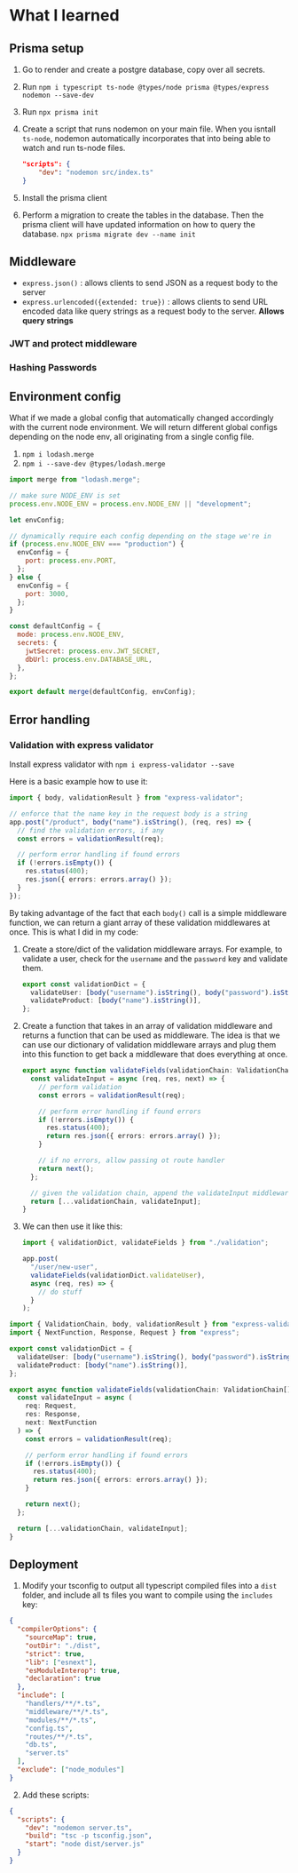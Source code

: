 # What I learned

## Prisma setup

1. Go to render and create a postgre database, copy over all secrets.
2. Run `npm i typescript ts-node @types/node prisma @types/express nodemon --save-dev`
3. Run `npx prisma init`
4. Create a script that runs nodemon on your main file. When you isntall `ts-node`, nodemon automatically incorporates that into being able to watch and run ts-node files.

   ```json
   "scripts": {
       "dev": "nodemon src/index.ts"
   }
   ```

5. Install the prisma client
6. Perform a migration to create the tables in the database. Then the prisma client will have updated information on how to query the database. `npx prisma migrate dev --name init`

## Middleware

- `express.json()` : allows clients to send JSON as a request body to the server
- `express.urlencoded({extended: true})` : allows clients to send URL encoded data like query strings as a request body to the server. **Allows query strings**

### JWT and protect middleware

### Hashing Passwords

## Environment config

What if we made a global config that automatically changed accordingly with the current node environment. We will return different global configs depending on the node env, all originating from a single config file.

1. `npm i lodash.merge`
2. `npm i --save-dev @types/lodash.merge`

```javascript
import merge from "lodash.merge";

// make sure NODE_ENV is set
process.env.NODE_ENV = process.env.NODE_ENV || "development";

let envConfig;

// dynamically require each config depending on the stage we're in
if (process.env.NODE_ENV === "production") {
  envConfig = {
    port: process.env.PORT,
  };
} else {
  envConfig = {
    port: 3000,
  };
}

const defaultConfig = {
  mode: process.env.NODE_ENV,
  secrets: {
    jwtSecret: process.env.JWT_SECRET,
    dbUrl: process.env.DATABASE_URL,
  },
};

export default merge(defaultConfig, envConfig);
```

## Error handling

### Validation with express validator

Install express validator with `npm i express-validator --save`

Here is a basic example how to use it:

```ts
import { body, validationResult } from "express-validator";

// enforce that the name key in the request body is a string
app.post("/product", body("name").isString(), (req, res) => {
  // find the validation errors, if any
  const errors = validationResult(req);

  // perform error handling if found errors
  if (!errors.isEmpty()) {
    res.status(400);
    res.json({ errors: errors.array() });
  }
});
```

By taking advantage of the fact that each `body()` call is a simple middleware function, we can return a giant array of these validation middlewares at once. This is what I did in my code:

1. Create a store/dict of the validation middleware arrays. For example, to validate a user, check for the `username` and the `password` key and validate them.

   ```ts
   export const validationDict = {
     validateUser: [body("username").isString(), body("password").isString()],
     validateProduct: [body("name").isString()],
   };
   ```

2. Create a function that takes in an array of validation middleware and returns a function that can be used as middleware. The idea is that we can use our dictionary of validation middleware arrays and plug them into this function to get back a middleware that does everything at once.

   ```ts
   export async function validateFields(validationChain: ValidationChain[]) {
     const validateInput = async (req, res, next) => {
       // perform validation
       const errors = validationResult(req);

       // perform error handling if found errors
       if (!errors.isEmpty()) {
         res.status(400);
         return res.json({ errors: errors.array() });
       }

       // if no errors, allow passing ot route handler
       return next();
     };

     // given the validation chain, append the validateInput middleware to the end
     return [...validationChain, validateInput];
   }
   ```

3. We can then use it like this:

   ```ts
   import { validationDict, validateFields } from "./validation";

   app.post(
     "/user/new-user",
     validateFields(validationDict.validateUser),
     async (req, res) => {
       // do stuff
     }
   );
   ```

```ts
import { ValidationChain, body, validationResult } from "express-validator";
import { NextFunction, Response, Request } from "express";

export const validationDict = {
  validateUser: [body("username").isString(), body("password").isString()],
  validateProduct: [body("name").isString()],
};

export async function validateFields(validationChain: ValidationChain[]) {
  const validateInput = async (
    req: Request,
    res: Response,
    next: NextFunction
  ) => {
    const errors = validationResult(req);

    // perform error handling if found errors
    if (!errors.isEmpty()) {
      res.status(400);
      return res.json({ errors: errors.array() });
    }

    return next();
  };

  return [...validationChain, validateInput];
}
```

## Deployment

1. Modify your tsconfig to output all typescript compiled files into a `dist` folder, and include all ts files you want to compile using the `includes` key:

```json
{
  "compilerOptions": {
    "sourceMap": true,
    "outDir": "./dist",
    "strict": true,
    "lib": ["esnext"],
    "esModuleInterop": true,
    "declaration": true
  },
  "include": [
    "handlers/**/*.ts",
    "middleware/**/*.ts",
    "modules/**/*.ts",
    "config.ts",
    "routes/**/*.ts",
    "db.ts",
    "server.ts"
  ],
  "exclude": ["node_modules"]
}
```

2. Add these scripts:

```json
{
  "scripts": {
    "dev": "nodemon server.ts",
    "build": "tsc -p tsconfig.json",
    "start": "node dist/server.js"
  }
}
```

